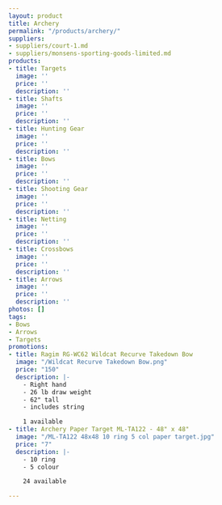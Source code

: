 ```yaml
---
layout: product
title: Archery
permalink: "/products/archery/"
suppliers:
- suppliers/court-1.md
- suppliers/monsens-sporting-goods-limited.md
products:
- title: Targets
  image: ''
  price: ''
  description: ''
- title: Shafts
  image: ''
  price: ''
  description: ''
- title: Hunting Gear
  image: ''
  price: ''
  description: ''
- title: Bows
  image: ''
  price: ''
  description: ''
- title: Shooting Gear
  image: ''
  price: ''
  description: ''
- title: Netting
  image: ''
  price: ''
  description: ''
- title: Crossbows
  image: ''
  price: ''
  description: ''
- title: Arrows
  image: ''
  price: ''
  description: ''
photos: []
tags:
- Bows
- Arrows
- Targets
promotions:
- title: Ragim RG-WC62 Wildcat Recurve Takedown Bow
  image: "/Wildcat Recurve Takedown Bow.png"
  price: "150"
  description: |-
    - Right hand
    - 26 lb draw weight
    - 62" tall
    - includes string

    1 available
- title: Archery Paper Target ML-TA122 - 48" x 48"
  image: "/ML-TA122 48x48 10 ring 5 col paper target.jpg"
  price: "7"
  description: |-
    - 10 ring
    - 5 colour

    24 available

---
```

